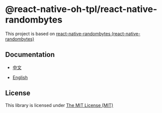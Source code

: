 # @react-native-oh-tpl/react-native-randombytes

This project is based on [react-native-randombytes (react-native-randombytes)](https://github.com/mvayngrib/react-native-randombytes)

## Documentation

- [中文](https://gitee.com/react-native-oh-library/usage-docs/blob/master/zh-cn/react-native-randombytes.md)

- [English](https://gitee.com/react-native-oh-library/usage-docs/blob/master/en/react-native-randombytes.md)

## License

This library is licensed under [The MIT License (MIT)](https://github.com/react-native-oh-library/react-native-randombytes/blob/sig/LICENSE)
